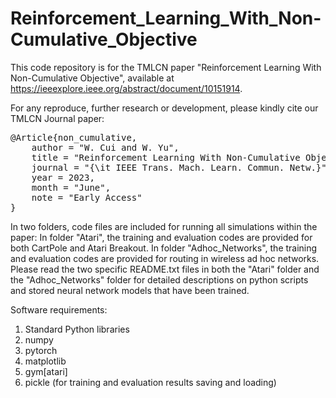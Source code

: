 # Reinforcement_Learning_With_Non-Cumulative_Objective

This code repository is for the TMLCN paper "Reinforcement Learning With Non-Cumulative Objective", available at https://ieeexplore.ieee.org/abstract/document/10151914.

For any reproduce, further research or development, please kindly cite our TMLCN Journal paper:
<pre>
@Article{non_cumulative, 
    author = "W. Cui and W. Yu", 
    title = "Reinforcement Learning With Non-Cumulative Objective", 
    journal = "{\it IEEE Trans. Mach. Learn. Commun. Netw.}", 
    year = 2023, 
    month = "June",
    note = "Early Access"
}
</pre>

In two folders, code files are included for running all simulations within the paper:
    In folder "Atari", the training and evaluation codes are provided for both CartPole and Atari Breakout.
    In folder "Adhoc_Networks", the training and evaluation codes are provided for routing in wireless ad hoc networks.
Please read the two specific README.txt files in both the "Atari" folder and the "Adhoc_Networks" folder for detailed descriptions on python scripts and stored neural network models that have been trained. 

Software requirements:
1. Standard Python libraries
2. numpy
3. pytorch
4. matplotlib
5. gym[atari]
6. pickle (for training and evaluation results saving and loading)

